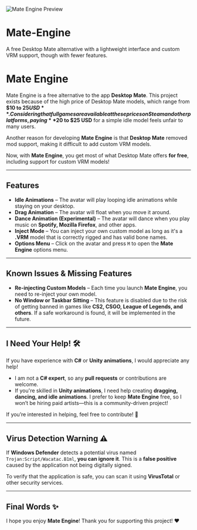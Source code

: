 ![Mate Engine Preview](https://i.imgur.com/DX5n1X5.png)

# Mate-Engine
A free Desktop Mate alternative with a lightweight interface and custom VRM support, though with fewer features.


# Mate Engine

Mate Engine is a free alternative to the app **Desktop Mate**. This project exists because of the high price of Desktop Mate models, which range from **$10 to $25 USD**. Considering that full games are available at these prices on Steam and other platforms, paying **$20 to $25 USD** for a simple idle model feels unfair to many users.

Another reason for developing **Mate Engine** is that **Desktop Mate** removed mod support, making it difficult to add custom VRM models. 

Now, with **Mate Engine**, you get most of what Desktop Mate offers **for free**, including support for custom VRM models!

---
## Features

- **Idle Animations** – The avatar will play looping idle animations while staying on your desktop.
- **Drag Animation** – The avatar will float when you move it around.
- **Dance Animation (Experimental)** – The avatar will dance when you play music on **Spotify, Mozilla Firefox**, and other apps.
- **Inject Mode** – You can inject your own custom model as long as it's a **.VRM** model that is correctly rigged and has valid bone names.
- **Options Menu** – Click on the avatar and press `M` to open the **Mate Engine** options menu.

---
## Known Issues & Missing Features

- **Re-injecting Custom Models** – Each time you launch **Mate Engine**, you need to re-inject your own model.
- **No Window or Taskbar Sitting** – This feature is disabled due to the risk of getting banned in games like **CS2, CSGO, League of Legends, and others**. If a safe workaround is found, it will be implemented in the future.

---
## I Need Your Help! 🛠️

If you have experience with **C#** or **Unity animations**, I would appreciate any help!

- I am not a **C# expert**, so any **pull requests** or contributions are welcome.
- If you're skilled in **Unity animations**, I need help creating **dragging, dancing, and idle animations**. I prefer to keep **Mate Engine** free, so I won’t be hiring paid artists—this is a community-driven project!

If you’re interested in helping, feel free to contribute! 🚀

---
## Virus Detection Warning ⚠️

If **Windows Defender** detects a potential virus named `Trojan:Script/Wacatac.B1ml`, **you can ignore it**. This is a **false positive** caused by the application not being digitally signed.

To verify that the application is safe, you can scan it using **VirusTotal** or other security services.

---
## Final Words ✨

I hope you enjoy **Mate Engine**! Thank you for supporting this project! ❤️
